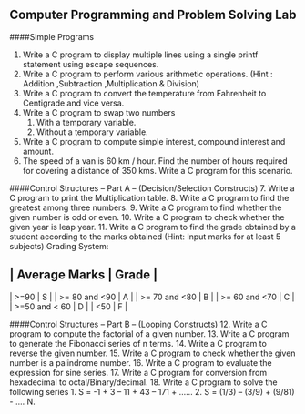 ## Computer Programming and Problem Solving Lab

####Simple Programs
1. Write a C program to display multiple lines using a single printf statement using escape sequences.
2. Write a C program to perform various arithmetic operations. (Hint : Addition ,Subtraction ,Multiplication & Division)
3. Write a C program to convert the temperature from Fahrenheit to Centigrade and vice versa.
4. Write a C program to swap two numbers
	1. With a temporary variable.
	2. Without a temporary variable.
5. Write a C program to compute simple interest, compound interest and amount.
6. The speed of a van is 60 km / hour. Find the number of hours required for covering a distance of 350 kms. Write a C program for this scenario.

####Control Structures – Part A – (Decision/Selection Constructs)
7. Write a C program to print the Multiplication table.
8. Write a C program to find the greatest among three numbers.
9. Write a C program to find whether the given number is odd or even.
10. Write a C program to check whether the given year is leap year.
11. Write a C program to find the grade obtained by a student according to the marks obtained (Hint: Input marks for at least 5 subjects)
Grading System:

| Average Marks | Grade |
-------------------------
|     >=90      |   S   |
| >= 80 and <90 |   A   |
| >= 70 and <80 |   B   |
| >= 60 and <70 |   C   |
| >=50 and < 60 |   D   |
|      <50      |   F   |

####Control Structures – Part B – (Looping Constructs)
12. Write a C program to compute the factorial of a given number.
13. Write a C program to generate the Fibonacci series of n terms.
14. Write a C program to reverse the given number.
15. Write a C program to check whether the given number is a palindrome number.
16. Write a C program to evaluate the expression for sine series.
17. Write a C program for conversion from hexadecimal to octal/Binary/decimal.
18. Write a C program to solve the following series
	1. S = -1 + 3 – 11 + 43 – 171 + ......
	2. S = (1/3) – (3/9) + (9/81) - .... N.